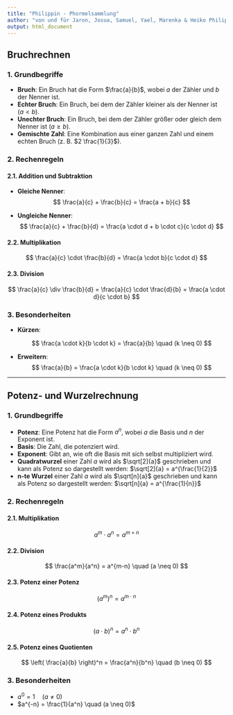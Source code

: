 ```yaml
---
title: "Philippin - Phormelsammlung"
author: "von und für Jaron, Josua, Samuel, Yael, Marenka & Heiko Philippin"
output: html_document
---
```


## Bruchrechnen

### 1. Grundbegriffe

-   **Bruch**: Ein Bruch hat die Form $\frac{a}{b}$, wobei $a$ der Zähler und $b$ der Nenner ist.
-   **Echter Bruch**: Ein Bruch, bei dem der Zähler kleiner als der Nenner ist $(a < b)$.
-   **Unechter Bruch**: Ein Bruch, bei dem der Zähler größer oder gleich dem Nenner ist $(a \geq b)$.
-   **Gemischte Zahl**: Eine Kombination aus einer ganzen Zahl und einem echten Bruch (z. B. $2 \frac{1}{3}$).

### 2. Rechenregeln

#### 2.1. Addition und Subtraktion

-   **Gleiche Nenner**:
    $$
    \frac{a}{c} + \frac{b}{c} = \frac{a + b}{c}
    $$

-   **Ungleiche Nenner**:
    $$
    \frac{a}{c} + \frac{b}{d} = \frac{a \cdot d + b \cdot c}{c \cdot d}
    $$

#### 2.2. Multiplikation

$$
\frac{a}{c} \cdot \frac{b}{d} = \frac{a \cdot b}{c \cdot d}
$$

#### 2.3. Division

$$
\frac{a}{c} \div \frac{b}{d} = \frac{a}{c} \cdot \frac{d}{b} = \frac{a \cdot d}{c \cdot b}
$$

### 3. Besonderheiten

-   **Kürzen**:

    $$
    \frac{a \cdot k}{b \cdot k} = \frac{a}{b} \quad (k \neq 0)
    $$

-   **Erweitern**: $$
    \frac{a}{b} = \frac{a \cdot k}{b \cdot k} \quad (k \neq 0)
    $$

------------------------------------------------------------------------

## Potenz- und Wurzelrechnung

### 1. Grundbegriffe

-   **Potenz**: Eine Potenz hat die Form $a^n$, wobei $a$ die Basis und $n$ der Exponent ist.
-   **Basis**: Die Zahl, die potenziert wird.
-   **Exponent**: Gibt an, wie oft die Basis mit sich selbst multipliziert wird.
-   **Quadratwurzel** einer Zahl $a$ wird als $\sqrt[2]{a}$ geschrieben und kann als Potenz so dargestellt werden: $\sqrt[2]{a} = a^{\frac{1}{2}}$
-   **n-te Wurzel** einer Zahl $a$ wird als $\sqrt[n]{a}$ geschrieben und kann als Potenz so dargestellt werden: $\sqrt[n]{a} = a^{\frac{1}{n}}$

### 2. Rechenregeln

#### 2.1. Multiplikation

$$
a^m \cdot a^n = a^{m+n}
$$

#### 2.2. Division

$$
\frac{a^m}{a^n} = a^{m-n} \quad (a \neq 0)
$$

#### 2.3. Potenz einer Potenz

$$
(a^m)^n = a^{m \cdot n}
$$

#### 2.4. Potenz eines Produkts

$$
(a \cdot b)^n = a^n \cdot b^n
$$

#### 2.5. Potenz eines Quotienten

$$
\left( \frac{a}{b} \right)^n = \frac{a^n}{b^n} \quad (b \neq 0)
$$

### 3. Besonderheiten

-   $a^0 = 1 \quad (a \neq 0)$
-   $a^{-n} = \frac{1}{a^n} \quad (a \neq 0)$
